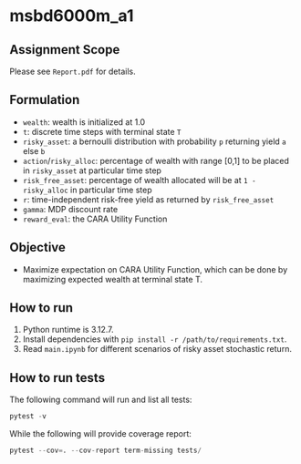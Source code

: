 # msbd6000m_a1

## Assignment Scope

Please see `Report.pdf` for details.

## Formulation

- `wealth`: wealth is initialized at 1.0
- `t`: discrete time steps with terminal state `T`
- `risky_asset`: a bernoulli distribution with probability `p` returning yield `a` else `b`
- `action`/`risky_alloc`: percentage of wealth with range [0,1] to be placed in `risky_asset` at particular time step
- `risk_free_asset`: percentage of wealth allocated will be at `1 - risky_alloc` in particular time step
- `r`: time-independent risk-free yield as returned by `risk_free_asset`
- `gamma`: MDP discount rate
- `reward_eval`: the CARA Utility Function

## Objective

- Maximize expectation on CARA Utility Function, which can be done by maximizing expected wealth at terminal state T.

## How to run

1. Python runtime is 3.12.7.
2. Install dependencies with `pip install -r /path/to/requirements.txt`.
3. Read `main.ipynb` for different scenarios of risky asset stochastic return.

## How to run tests

The following command will run and list all tests:

```python
pytest -v
```

While the following will provide coverage report:

```python
pytest --cov=. --cov-report term-missing tests/
```
